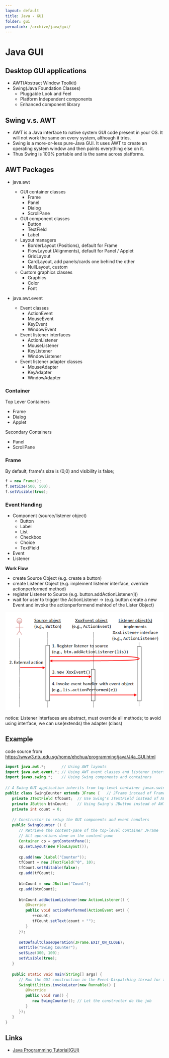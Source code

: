 ```yaml
---
layout: default
title: Java - GUI
folder: gui
permalink: /archive/java/gui/
---
```


# Java GUI

## Desktop GUI applications

- AWT(Abstract Window Toolkit)
- Swing(Java Foundation Classes)
  - Pluggable Look and Feel
  - Platform Independent components
  - Enhanced component library
  
## Swing v.s. AWT
- AWT is a Java interface to native system GUI code present in your OS. It will not work the same on every system, although it tries.
- Swing is a more-or-less pure-Java GUI. It uses AWT to create an operating system window and then paints everything else on it.
- Thus Swing is 100% portable and is the same across platforms.
  
## AWT Packages

- java.awt 
	- GUI container classes
		- Frame
		- Panel
		- Dialog
		- ScrollPane
	- GUI component classes
		- Button
		- TextField
		- Label
	- Layout managers
		- BorderLayout (Positions), default for Frame
		- FlowLayout (Alignments), default for Panel / Applet
		- GridLayout
		- CardLayout, add panels/cards one behind the other
		- NullLayout, custom
	- Custom graphics classes
		- Graphics
		- Color
		- Font

- java.awt.event
	- Event classes
		- ActionEvent
		- MouseEvent
		- KeyEvent
		- WindowEvent
	- Event listener interfaces
		- ActionListener
		- MouseListener
		- KeyListener
		- WindowListener
	- Event listener adapter classes
		- MouseAdapter
		- KeyAdapter
		- WindowAdapter

### Container

Top Lever Containers

- Frame
- Dialog
- Applet

Secondary Containers

- Panel
- ScrollPane

### Frame

By default, frame's size is (0,0) and visibility is false;

~~~ java
f = new Frame();
f.setSize(500, 500);
f.setVisible(true);
~~~

### Event Handing
- Component (source/listener object)
	- Button
	- Label
	- List
	- Checkbox
	- Choice
	- TextField
- Event
- Listener

**Work Flow**

- create Source Object (e.g. create a button)
- create Listener Object (e.g. implement listener interface, override actionperformed method)
- register Listener to Source (e.g. button.addActionListener(l))
- wait for user to trigger the ActionListener -> (e.g. button create a new Event and invoke the actionperformend mehtod of the Lister Object)

![java_awt_flow](img/java_awt_flow.png)

notice: Listener interfaces are abstract, must override all methods; to avoid using interface, we can use(extends) the adapter (class)

## Example

code source from <https://www3.ntu.edu.sg/home/ehchua/programming/java/J4a_GUI.html>

~~~ java
import java.awt.*;       // Using AWT layouts
import java.awt.event.*; // Using AWT event classes and listener interfaces
import javax.swing.*;    // Using Swing components and containers

// A Swing GUI application inherits from top-level container javax.swing.JFrame
public class SwingCounter extends JFrame {   // JFrame instead of Frame
   private JTextField tfCount;  // Use Swing's JTextField instead of AWT's TextField
   private JButton btnCount;    // Using Swing's JButton instead of AWT's Button
   private int count = 0;
 
   // Constructor to setup the GUI components and event handlers
   public SwingCounter () {
      // Retrieve the content-pane of the top-level container JFrame
      // All operations done on the content-pane
      Container cp = getContentPane();
      cp.setLayout(new FlowLayout());
 
      cp.add(new JLabel("Counter"));
      tfCount = new JTextField("0", 10);
      tfCount.setEditable(false);
      cp.add(tfCount);
 
      btnCount = new JButton("Count");
      cp.add(btnCount);
 
      btnCount.addActionListener(new ActionListener() {
         @Override
         public void actionPerformed(ActionEvent evt) {
            ++count;
            tfCount.setText(count + "");
         }
      });
 
      setDefaultCloseOperation(JFrame.EXIT_ON_CLOSE);
      setTitle("Swing Counter");
      setSize(300, 100);
      setVisible(true);
   }
 
   public static void main(String[] args) {
      // Run the GUI construction in the Event-Dispatching thread for thread-safety
      SwingUtilities.invokeLater(new Runnable() {
         @Override
         public void run() {
            new SwingCounter(); // Let the constructor do the job
         }
      });
   }
}
~~~

## Links
- [Java Programming Tutorial(GUI)](https://www3.ntu.edu.sg/home/ehchua/programming/java/J4a_GUI.html)
